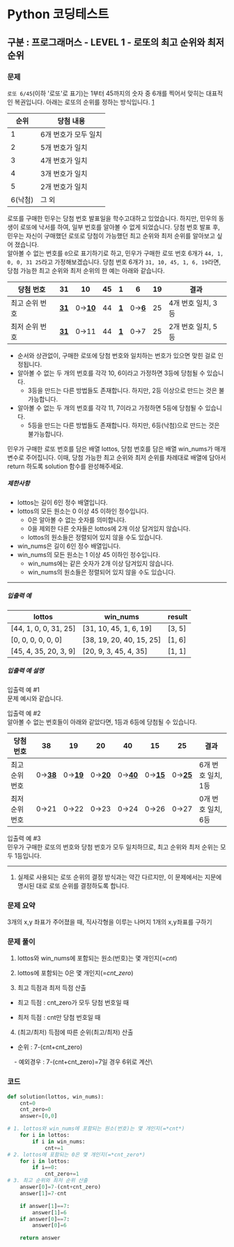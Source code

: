 # Python 코딩테스트

## 구분 : 프로그래머스 - LEVEL 1 - 로또의 최고 순위와 최저 순위

### 문제

`로또 6/45`(이하 '로또'로 표기)는 1부터 45까지의 숫자 중 6개를 찍어서 맞히는 대표적인 복권입니다. 아래는 로또의 순위를 정하는 방식입니다. [1](https://programmers.co.kr/learn/courses/30/lessons/77484#fn1)

| 순위  | 당첨 내용 |
| --- | --- |
| 1   | 6개 번호가 모두 일치 |
| 2   | 5개 번호가 일치 |
| 3   | 4개 번호가 일치 |
| 4   | 3개 번호가 일치 |
| 5   | 2개 번호가 일치 |
| 6(낙첨) | 그 외 |

로또를 구매한 민우는 당첨 번호 발표일을 학수고대하고 있었습니다. 하지만, 민우의 동생이 로또에 낙서를 하여, 일부 번호를 알아볼 수 없게 되었습니다. 당첨 번호 발표 후, 민우는 자신이 구매했던 로또로 당첨이 가능했던 최고 순위와 최저 순위를 알아보고 싶어 졌습니다.  
알아볼 수 없는 번호를 `0`으로 표기하기로 하고, 민우가 구매한 로또 번호 6개가 `44, 1, 0, 0, 31 25`라고 가정해보겠습니다. 당첨 번호 6개가 `31, 10, 45, 1, 6, 19`라면, 당첨 가능한 최고 순위와 최저 순위의 한 예는 아래와 같습니다.

| 당첨 번호 | 31  | 10  | 45  | 1   | 6   | 19  | 결과  |
| --- | --- | --- | --- | --- | --- | --- | --- |
| 최고 순위 번호 | <u><strong>31</strong></u> | 0→<u><strong>10</strong></u> | 44  | <u><strong>1</strong></u> | 0→<u><strong>6</strong></u> | 25  | 4개 번호 일치, 3등 |
| 최저 순위 번호 | <u><strong>31</strong></u> | 0→11 | 44  | <u><strong>1</strong></u> | 0→7 | 25  | 2개 번호 일치, 5등 |

- 순서와 상관없이, 구매한 로또에 당첨 번호와 일치하는 번호가 있으면 맞힌 걸로 인정됩니다.
- 알아볼 수 없는 두 개의 번호를 각각 10, 6이라고 가정하면 3등에 당첨될 수 있습니다.
  - 3등을 만드는 다른 방법들도 존재합니다. 하지만, 2등 이상으로 만드는 것은 불가능합니다.
- 알아볼 수 없는 두 개의 번호를 각각 11, 7이라고 가정하면 5등에 당첨될 수 있습니다.
  - 5등을 만드는 다른 방법들도 존재합니다. 하지만, 6등(낙첨)으로 만드는 것은 불가능합니다.

민우가 구매한 로또 번호를 담은 배열 lottos, 당첨 번호를 담은 배열 win_nums가 매개변수로 주어집니다. 이때, 당첨 가능한 최고 순위와 최저 순위를 차례대로 배열에 담아서 return 하도록 solution 함수를 완성해주세요.

##### 제한사항

- lottos는 길이 6인 정수 배열입니다.
- lottos의 모든 원소는 0 이상 45 이하인 정수입니다.
  - 0은 알아볼 수 없는 숫자를 의미합니다.
  - 0을 제외한 다른 숫자들은 lottos에 2개 이상 담겨있지 않습니다.
  - lottos의 원소들은 정렬되어 있지 않을 수도 있습니다.
- win_nums은 길이 6인 정수 배열입니다.
- win_nums의 모든 원소는 1 이상 45 이하인 정수입니다.
  - win_nums에는 같은 숫자가 2개 이상 담겨있지 않습니다.
  - win_nums의 원소들은 정렬되어 있지 않을 수도 있습니다.

---

##### 입출력 예

| lottos | win_nums | result |
| --- | --- | --- |
| [44, 1, 0, 0, 31, 25] | [31, 10, 45, 1, 6, 19] | [3, 5] |
| [0, 0, 0, 0, 0, 0] | [38, 19, 20, 40, 15, 25] | [1, 6] |
| [45, 4, 35, 20, 3, 9] | [20, 9, 3, 45, 4, 35] | [1, 1] |

##### 입출력 예 설명

입출력 예 #1  
문제 예시와 같습니다.

입출력 예 #2  
알아볼 수 없는 번호들이 아래와 같았다면, 1등과 6등에 당첨될 수 있습니다.

| 당첨 번호 | 38  | 19  | 20  | 40  | 15  | 25  | 결과  |
| --- | --- | --- | --- | --- | --- | --- | --- |
| 최고 순위 번호 | 0→<u><strong>38</strong></u> | 0→<u><strong>19</strong></u> | 0→<u><strong>20</strong></u> | 0→<u><strong>40</strong></u> | 0→<u><strong>15</strong></u> | 0→<u><strong>25</strong></u> | 6개 번호 일치, 1등 |
| 최저 순위 번호 | 0→21 | 0→22 | 0→23 | 0→24 | 0→26 | 0→27 | 0개 번호 일치, 6등 |

입출력 예 #3  
민우가 구매한 로또의 번호와 당첨 번호가 모두 일치하므로, 최고 순위와 최저 순위는 모두 1등입니다.

---

1. 실제로 사용되는 로또 순위의 결정 방식과는 약간 다르지만, 이 문제에서는 지문에 명시된 대로 로또 순위를 결정하도록 합니다.

### 문제 요약

3개의 x,y 좌표가 주어졌을 때, 직사각형을 이루는 나머지 1개의 x,y좌표를 구하기

### 문제 풀이

1. lottos와 win_nums에 포함되는 원소(번호)는 몇 개인지(=*cnt*)
  
2. lottos에 포함되는 0은 몇 개인지(=*cnt_zero*)
  
3. 최고 득점과 최저 득점 산출
  

- 최고 득점 : cnt_zero가 모두 당첨 번호일 때
  
- 최저 득점 : cnt만 당첨 번호일 때
  

4. (최고/최저) 득점에 따른 순위(최고/최저) 산출

- 순위 : 7-(cnt+cnt_zero)

    - 예외경우 : 7-(cnt+cnt_zero)=7일 경우 6위로 계산\

### 코드

```python
def solution(lottos, win_nums):
    cnt=0
    cnt_zero=0
    answer=[0,0]

# 1. lottos와 win_nums에 포함되는 원소(번호)는 몇 개인지(=*cnt*)
    for i in lottos:
        if i in win_nums:
            cnt+=1
# 2. lottos에 포함되는 0은 몇 개인지(=*cnt_zero*)
    for i in lottos:
        if i==0:
            cnt_zero+=1
# 3. 최고 순위와 최저 순위 산출
    answer[0]=7-(cnt+cnt_zero)
    answer[1]=7-cnt

    if answer[1]==7:
        answer[1]=6
    if answer[0]==7:
        answer[0]=6

    return answer
```
